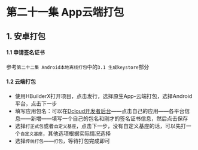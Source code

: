 # 第二十一集 App云端打包

## 1. 安卓打包
#### 1.1 申请签名证书
参考`第二十二集 Android本地离线打包`中的`3.1 生成keystore`部分
#### 1.2 云端打包
- 使用HBuilderX打开项目，点击发行，选择原生App-云端打包，选择Android平台，点击下一步
- 填写应用包名：可以在[Dcloud开发者后台](https://dev.dcloud.net.cn/pages/app/list)——点击自己的应用——各平台信息——新增——填写一个自己的包名和刚才的签名证书信息，然后点击保存
- 选择`打正式包`或者`自定义基座`，点击下一步，没有自定义基座的话，可以先打一个`自定义基座`，其他选项根据实际情况选择
- 选择`传统打包`——`打包`，等待打包完成即可

